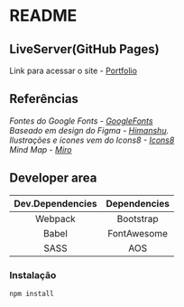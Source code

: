 # README
## LiveServer(GitHub Pages)
Link para acessar o site - [Portfolio](https://riicky-hub.github.io/modern_portfolio/)

## Referências

_Fontes do Google Fonts - [GoogleFonts](https://fonts.google.com/)_  
_Baseado em design do Figma -  [Himanshu](https://www.figma.com/community/file/1162007334570358092)._  
_Ilustrações e ícones vem do Icons8 - [Icons8](https://icons8.com/)_  
_Mind Map - [Miro](https://miro.com/pt/)_  


## Developer area

| Dev.Dependencies | Dependencies |
|:-------------:|:-------------:|
| Webpack | Bootstrap |
| Babel | FontAwesome |
| SASS | AOS |

### Instalação

```
npm install
```